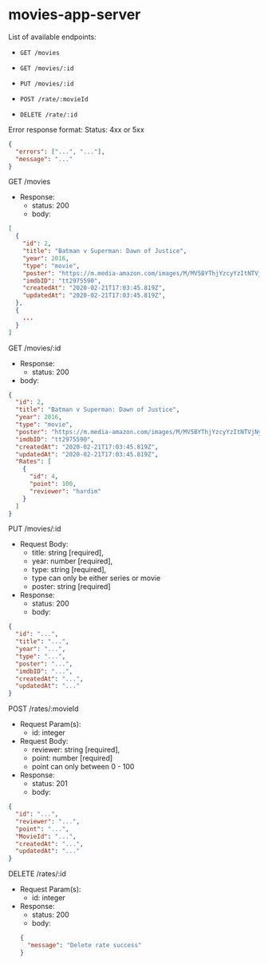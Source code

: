 # movies-app-server

List of available endpoints:

- `GET /movies`
- `GET /movies/:id`
- `PUT /movies/:id`

- `POST /rate/:movieId`
- `DELETE /rate/:id`

Error response format:
Status: 4xx or 5xx

```json
{
  "errors": ["...", "..."],
  "message": "..."
}
```

GET /movies

- Response:
  - status: 200
  - body:

```json
[
  {
    "id": 2,
    "title": "Batman v Superman: Dawn of Justice",
    "year": 2016,
    "type": "movie",
    "poster": "https://m.media-amazon.com/images/M/MV5BYThjYzcyYzItNTVjNy00NDk0LTgwMWQtYjMwNmNlNWJhMzMyXkEyXkFqcGdeQXVyMTQxNzMzNDI@._V1_SX300.jpg",
    "imdbID": "tt2975590",
    "createdAt": "2020-02-21T17:03:45.819Z",
    "updatedAt": "2020-02-21T17:03:45.819Z",
  },
  {
    ...
  }
]
```

GET /movies/:id

- Response:
  - status: 200
- body:

```json
{
  "id": 2,
  "title": "Batman v Superman: Dawn of Justice",
  "year": 2016,
  "type": "movie",
  "poster": "https://m.media-amazon.com/images/M/MV5BYThjYzcyYzItNTVjNy00NDk0LTgwMWQtYjMwNmNlNWJhMzMyXkEyXkFqcGdeQXVyMTQxNzMzNDI@._V1_SX300.jpg",
  "imdbID": "tt2975590",
  "createdAt": "2020-02-21T17:03:45.819Z",
  "updatedAt": "2020-02-21T17:03:45.819Z",
  "Rates": [
    {
      "id": 4,
      "point": 100,
      "reviewer": "hardim"
    }
  ]
}
```

PUT /movies/:id

- Request Body:
  - title: string [required],
  - year: number [required],
  - type: string [required],
  * type can only be either series or movie
  - poster: string [required]
- Response:
  - status: 200
  - body:

```json
{
  "id": "...",
  "title": "...",
  "year": "...",
  "type": "...",
  "poster": "...",
  "imdbID": "...",
  "createdAt": "...",
  "updatedAt": "..."
}
```

POST /rates/:movieId

- Request Param(s):
  - id: integer
- Request Body:
  - reviewer: string [required],
  - point: number [required]
  * point can only between 0 - 100
- Response:
  - status: 201
  - body:

```json
{
  "id": "...",
  "reviewer": "...",
  "point": "...",
  "MovieId": "...",
  "createdAt": "...",
  "updatedAt": "..."
}
```

DELETE /rates/:id

- Request Param(s):
  - id: integer
- Response:
  - status: 200
  - body:
  ```json
  {
    "message": "Delete rate success"
  }
  ```
